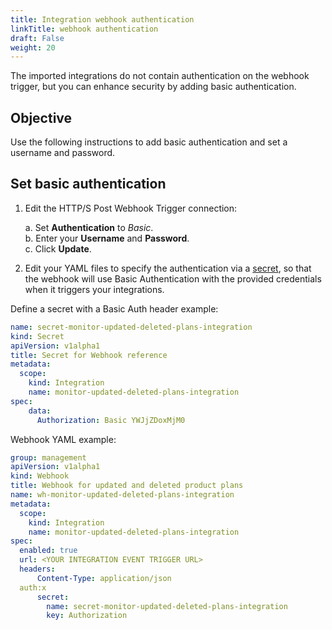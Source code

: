 ```yaml
---
title: Integration webhook authentication
linkTitle: webhook authentication
draft: False
weight: 20
---
```

The imported integrations do not contain authentication on the webhook trigger, but you can enhance security by adding basic authentication.  

## Objective

Use the following instructions to add basic authentication and set a username and password.

## Set basic authentication

1. Edit the HTTP/S Post Webhook Trigger connection:

    a. Set **Authentication** to *Basic*. <br />
    b. Enter your **Username** and **Password**. <br />
    c. Click **Update**.

2. Edit your YAML files to specify the authentication via a [secret](https://docs.axway.com/bundle/amplify-central/page/docs/integrate_with_central/webhook/index.html), so that the webhook will use Basic Authentication with the provided credentials when it triggers your integrations.

Define a secret with a Basic Auth header example:

```yaml
name: secret-monitor-updated-deleted-plans-integration
kind: Secret
apiVersion: v1alpha1
title: Secret for Webhook reference
metadata:
  scope:
    kind: Integration
    name: monitor-updated-deleted-plans-integration
spec:
    data:
      Authorization: Basic YWJjZDoxMjM0
```

Webhook YAML example:

```yaml
group: management
apiVersion: v1alpha1
kind: Webhook
title: Webhook for updated and deleted product plans
name: wh-monitor-updated-deleted-plans-integration
metadata:
  scope:
    kind: Integration
    name: monitor-updated-deleted-plans-integration
spec:
  enabled: true
  url: <YOUR INTEGRATION EVENT TRIGGER URL>
  headers:
      Content-Type: application/json
  auth:x
      secret:
        name: secret-monitor-updated-deleted-plans-integration
        key: Authorization
```

